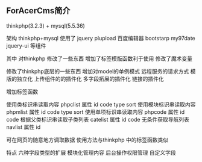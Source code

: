 ## ForAcerCms简介 

thinkphp(3.2.3) + mysql(5.5.36)

架构 thinkphp+mysql 使用了 jquery plupload 百度编辑器 bootstarp my97date jquery-ui 等组件

其中 对thinkphp 修改了一些东西 增加了标签模版函数利于使用 修改了魔术变量

修改了thinkphp底层的一些东西 
增加对model的单例模式 
远程服务的请求方式 
模版的独立化 
上传组件的的插件化 
多字段拓展的插件化
链接的插件化 

增加标签函数 

使用类标识串读取内容 phpclist 属性 id code type sort
使用模块标识串读取内容 phpmlist 属性 id code type sort
使用单项标识串读取内容 phpcode 属性 id code
根据父类标识串读取子类列表 catelist 属性 id code
无条件获取导航列表 navlist 属性 id

可在网页的随意地方调取数据 使用方法与thinkphp 中的标签函数类似

特点 六种字段类型的扩展 模块化管理内容 后台操作权限管理 自定义字段
